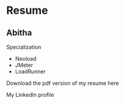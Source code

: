 <div id="header"></div>
<div class="left"></div>
<div class="stuff">
  
  <h1>Resume</h1>
  <h2>Abitha</h2>

  <p class="head">Specialization</p>
  <ul>
    <li>Neoload</li>
    <li>JMeter</li>
    <li>LoadRunner</li>
  </ul>

  <p class="head">Download the pdf version of my resume here</p>
  <ul>
    <a href="https://www.visualcv.com/abithasanjeevi/pdf/">
    </a>
  </ul>
  <p class="head">My LinkedIn profile</p>
    <ul>
    <a href="https://www.visualcv.com/abithasanjeevi/pdf/">
    </a>
  </ul>
</div>
